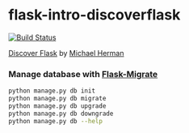 # flask-intro-discoverflask
[![Build Status](https://travis-ci.com/ngchanway/flask-intro-discoverflask.svg?branch=master)](https://travis-ci.com/ngchanway/flask-intro-discoverflask)

[Discover Flask](http://discoverflask.com) by [Michael Herman](https://www.youtube.com/playlist?list=PLLjmbh6XPGK4ISY747FUHXEl9lBxre4mM)

### Manage database with [Flask-Migrate](https://flask-migrate.readthedocs.io/en/latest/#using-flask-script)
```bash
python manage.py db init
python manage.py db migrate
python manage.py db upgrade
python manage.py db downgrade
python manage.py db --help
```
